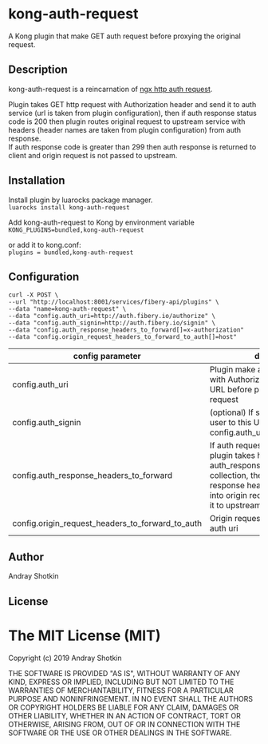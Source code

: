 # kong-auth-request
A Kong plugin that make GET auth request before proxying the original request.

## Description
kong-auth-request is a reincarnation of [ngx http auth request](http://nginx.org/en/docs/http/ngx_http_auth_request_module.html "ngx http auth request").    

Plugin takes GET http request with Authorization header and send it to auth service (url is taken from plugin  configuration), then if auth response status code is 200 then plugin routes original request to upstream service with headers (header names are taken from plugin configuration) from auth response.   
If auth response code is greater than 299 then auth response is returned to client and origin request is not passed to upstream.

## Installation

Install plugin by luarocks package manager.  
```luarocks install kong-auth-request```

Add kong-auth-request to Kong by environment variable
```KONG_PLUGINS=bundled,kong-auth-request```   

or add it to kong.conf:  
```plugins = bundled,kong-auth-request```


## Configuration

```
curl -X POST \
--url "http://localhost:8001/services/fibery-api/plugins" \
--data "name=kong-auth-request" \
--data "config.auth_uri=http://auth.fibery.io/authorize" \
--data "config.auth_signin=http://auth.fibery.io/signin" \
--data "config.auth_response_headers_to_forward[]=x-authorization"
--data "config.origin_request_headers_to_forward_to_auth[]=host"
```

config parameter | description
-----------------|--------------
config.auth_uri  | Plugin make a HTTP GET request with Authorization header to this URL before proxying the original request
config.auth_signin | (optional) If specified, redirects the user to this URL if the HTTP GET to config.auth_uri returns 401
config.auth_response_headers_to_forward | If auth request was successful then plugin takes header names from auth_response_headers_to_forward collection, then finds them in auth response headers and adds them into origin request before proxying it to upstream.
config.origin_request_headers_to_forward_to_auth | Origin request headers to pass to auth uri
## Author

Andray Shotkin

## License

The MIT License (MIT)
=====================

Copyright (c) 2019 Andray Shotkin

THE SOFTWARE IS PROVIDED "AS IS", WITHOUT WARRANTY OF ANY KIND, EXPRESS OR
IMPLIED, INCLUDING BUT NOT LIMITED TO THE WARRANTIES OF MERCHANTABILITY,
FITNESS FOR A PARTICULAR PURPOSE AND NONINFRINGEMENT. IN NO EVENT SHALL THE
AUTHORS OR COPYRIGHT HOLDERS BE LIABLE FOR ANY CLAIM, DAMAGES OR OTHER
LIABILITY, WHETHER IN AN ACTION OF CONTRACT, TORT OR OTHERWISE, ARISING FROM,
OUT OF OR IN CONNECTION WITH THE SOFTWARE OR THE USE OR OTHER DEALINGS IN
THE SOFTWARE.
